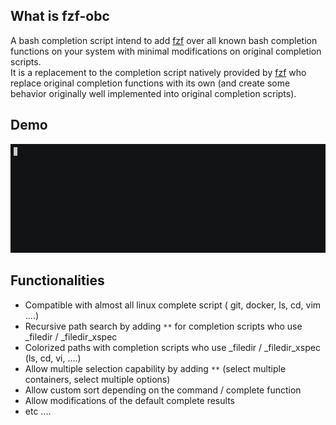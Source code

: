 ## What is fzf-obc

A bash completion script intend to add [fzf](https://github.com/junegunn/fzf) over all known bash completion functions on your system with minimal modifications on original completion scripts.  
It is a replacement to the completion script natively provided by [fzf](https://github.com/junegunn/fzf) who replace original completion functions with its own (and create some behavior originally well implemented into original completion scripts).

## Demo

![demo](img/demo.gif)

## Functionalities

- Compatible with almost all linux complete script ( git, docker, ls, cd, vim ....)
- Recursive path search by adding `**` for completion scripts who use _filedir / _filedir_xspec
- Colorized paths with completion scripts who use _filedir / _filedir_xspec (ls, cd, vi, ....)
- Allow multiple selection capability by adding `**` (select multiple containers, select multiple options)
- Allow custom sort depending on the command / complete function
- Allow modifications of the default complete results
- etc ....
